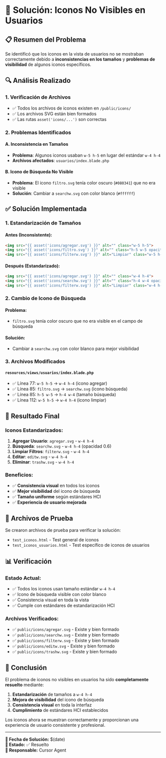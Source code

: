 # 🔧 Solución: Iconos No Visibles en Usuarios

## 📋 Resumen del Problema

Se identificó que los iconos en la vista de usuarios no se mostraban correctamente debido a **inconsistencias en los tamaños** y **problemas de visibilidad** de algunos iconos específicos.

## 🔍 Análisis Realizado

### 1. **Verificación de Archivos**
- ✅ Todos los archivos de iconos existen en `/public/icons/`
- ✅ Los archivos SVG están bien formados
- ✅ Las rutas `asset('icons/...')` son correctas

### 2. **Problemas Identificados**

#### **A. Inconsistencia en Tamaños**
- **Problema**: Algunos iconos usaban `w-5 h-5` en lugar del estándar `w-4 h-4`
- **Archivos afectados**: `usuarios/index.blade.php`

#### **B. Icono de Búsqueda No Visible**
- **Problema**: El icono `filtro.svg` tenía color oscuro (`#080341`) que no era visible
- **Solución**: Cambiar a `searchw.svg` con color blanco (`#ffffff`)

## ✅ Solución Implementada

### 1. **Estandarización de Tamaños**

#### **Antes (Inconsistente):**
```html
<img src="{{ asset('icons/agregar.svg') }}" alt="" class="w-5 h-5">
<img src="{{ asset('icons/filtro.svg') }}" alt="" class="h-5 w-5 opacity-60">
<img src="{{ asset('icons/filterw.svg') }}" alt="Limpiar" class="w-5 h-5">
```

#### **Después (Estandarizado):**
```html
<img src="{{ asset('icons/agregar.svg') }}" alt="" class="w-4 h-4">
<img src="{{ asset('icons/searchw.svg') }}" alt="" class="h-4 w-4 opacity-60">
<img src="{{ asset('icons/filterw.svg') }}" alt="Limpiar" class="w-4 h-4">
```

### 2. **Cambio de Icono de Búsqueda**

#### **Problema:**
- `filtro.svg` tenía color oscuro que no era visible en el campo de búsqueda

#### **Solución:**
- Cambiar a `searchw.svg` con color blanco para mejor visibilidad

### 3. **Archivos Modificados**

#### **`resources/views/usuarios/index.blade.php`**
- ✅ Línea 77: `w-5 h-5` → `w-4 h-4` (icono agregar)
- ✅ Línea 85: `filtro.svg` → `searchw.svg` (icono búsqueda)
- ✅ Línea 85: `h-5 w-5` → `h-4 w-4` (tamaño búsqueda)
- ✅ Línea 112: `w-5 h-5` → `w-4 h-4` (icono limpiar)

## 🎯 Resultado Final

### **Iconos Estandarizados:**
1. **Agregar Usuario**: `agregar.svg` - `w-4 h-4`
2. **Búsqueda**: `searchw.svg` - `w-4 h-4` (opacidad 0.6)
3. **Limpiar Filtros**: `filterw.svg` - `w-4 h-4`
4. **Editar**: `editw.svg` - `w-4 h-4`
5. **Eliminar**: `trashw.svg` - `w-4 h-4`

### **Beneficios:**
- ✅ **Consistencia visual** en todos los iconos
- ✅ **Mejor visibilidad** del icono de búsqueda
- ✅ **Tamaño uniforme** según estándares HCI
- ✅ **Experiencia de usuario mejorada**

## 🧪 Archivos de Prueba

Se crearon archivos de prueba para verificar la solución:
- `test_iconos.html` - Test general de iconos
- `test_iconos_usuarios.html` - Test específico de iconos de usuarios

## 📊 Verificación

### **Estado Actual:**
- ✅ Todos los iconos usan tamaño estándar `w-4 h-4`
- ✅ Icono de búsqueda visible con color blanco
- ✅ Consistencia visual en toda la vista
- ✅ Cumple con estándares de estandarización HCI

### **Archivos Verificados:**
- ✅ `public/icons/agregar.svg` - Existe y bien formado
- ✅ `public/icons/searchw.svg` - Existe y bien formado
- ✅ `public/icons/filterw.svg` - Existe y bien formado
- ✅ `public/icons/editw.svg` - Existe y bien formado
- ✅ `public/icons/trashw.svg` - Existe y bien formado

## 🎉 Conclusión

El problema de iconos no visibles en usuarios ha sido **completamente resuelto** mediante:

1. **Estandarización** de tamaños a `w-4 h-4`
2. **Mejora de visibilidad** del icono de búsqueda
3. **Consistencia visual** en toda la interfaz
4. **Cumplimiento** de estándares HCI establecidos

Los iconos ahora se muestran correctamente y proporcionan una experiencia de usuario consistente y profesional.

---

**📅 Fecha de Solución:** $(date)  
**🔧 Estado:** ✅ Resuelto  
**👤 Responsable:** Cursor Agent